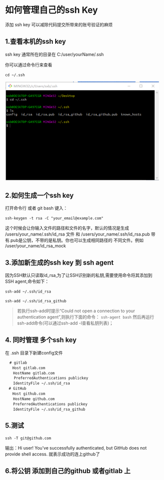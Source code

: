 # 如何管理自己的ssh Key

添加 ssh key 可以减除代码提交所带来的账号验证的麻烦

## 1.查看本机的ssh key

ssh key 通常所在的目录在 C:/user/yourName/.ssh

你可以通过命令行来查看

`cd ~/.ssh`

![avatar](https://raw.githubusercontent.com/LemonYo/web-source/master/doc_source/156257934.jpg)

## 2.如何生成一个ssh key

打开命令行 或者 git bash 键入：

`ssh-keygen -t rsa -C "your_email@example.com"`

这个时候会让你输入文件的路径和文件的名字，默认的情况是生成 /users/your_name/.ssh/id_rsa 文件 和  /users/your_name/.ssh/id_rsa.pub  带有.pub是公钥，不带的是私钥。你也可以生成相同路径的 不同文件。例如 /user/your_name/id_rsa_mock


## 3.添加新生成的ssh key 到 ssh agent

因为SSH默认只读取id_rsa,为了让SSH识别新的私钥,需要使用命令将其添加到SSH agent,命令如下：

`ssh-add ~/.ssh/id_rsa`

`ssh-add ~/.ssh/id_rsa_github`

> 若执行ssh-add时提示“Could not open a connection to your authentication agent”,则执行下面的命令： `ssh-agent bash` 然后再运行ssh-add命令(可以通过ssh-add -l查看私钥列表)；

## 4. 同时管理 多个ssh key

在 .ssh 目录下新建config文件

```
  # gitlab
　　Host gitlab.com
  　HostName gitlab.com
    PreferredAuthentications publickey
  　IdentityFile ~/.ssh/id_rsa　　　　　　　　
　# GitHub
　　Host github.com
  　HostName github.com
  　PreferredAuthentications publickey
  　IdentityFile ~/.ssh/id_rsa_github

```

## 5.测试

`ssh -T git@github.com`

输出：Hi user! You've successfully authenticated, but GitHub does not provide shell access. 就表示成功的连上github了

## 6.将公钥 添加到自己的github 或者gitlab 上
